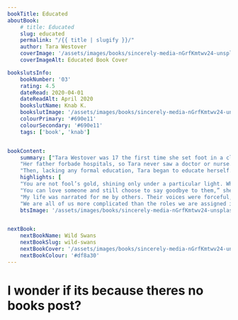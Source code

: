 ```yaml
---
bookTitle: Educated
aboutBook: 
    # title: Educated
    slug: educated
    permalink: "/{{ title | slugify }}/"
    author: Tara Westover
    coverImage: '/assets/images/books/sincerely-media-nGrfKmtwv24-unsplash-min.jpg'
    coverImageAlt: Educated Book Cover

bookslutsInfo:
    bookNumber: '03'
    rating: 4.5
    dateRead: 2020-04-01
    dateReadAlt: April 2020
    bookslutName: Knab K.
    bookslutImage: '/assets/images/books/sincerely-media-nGrfKmtwv24-unsplash-min.jpg'
    colourPrimary: '#690e11'
    colourSecondary: '#690e11'
    tags: ['book', 'knab']


bookContent: 
    summary: ["Tara Westover was 17 the first time she set foot in a classroom. Born to survivalists in the mountains of Idaho, she prepared for the end of the world by stockpiling home-canned peaches and sleeping with her 'head-for-the-hills bag'. In the summer she stewed herbs for her mother, a midwife and healer, and in the winter she salvaged in her father's junkyard.",    
    "Her father forbade hospitals, so Tara never saw a doctor or nurse. Gashes and concussions, even burns from explosions, were all treated at home with herbalism. The family was so isolated from mainstream society that there was no one to ensure the children received an education and no one to intervene when one of Tara's older brothers became violent.", 
    "Then, lacking any formal education, Tara began to educate herself. She taught herself enough mathematics and grammar to be admitted to Brigham Young University, where she studied history, learning for the first time about important world events like the Holocaust and the civil rights movement. Her quest for knowledge transformed her, taking her over oceans and across continents, to Harvard and to Cambridge. Only then would she wonder if she'd traveled too far, if there was still a way home.","Educated is an account of the struggle for self-invention. It is a tale of fierce family loyalty and of the grief that comes with severing the closest of ties. With the acute insight that distinguishes all great writers, Westover has crafted a universal coming-of-age story that gets to the heart of what an education is and what it offers: the perspective to see one's life through new eyes and the will to change it."]
    highlights: [
    "You are not fool’s gold, shining only under a particular light. Whomever you become, whatever you make yourself into, that is who you always were.",
    "You can love someone and still choose to say goodbye to them,” she says now. 'You can miss a person every day, and still be glad that they are no longer in your life.'",
    "My life was narrated for me by others. Their voices were forceful, emphatic, absolute. It had never occurred to me that my voice might be as strong as theirs.",
    "We are all of us more complicated than the roles we are assigned in the stories other people tell"]
    btsImage: '/assets/images/books/sincerely-media-nGrfKmtwv24-unsplash-min.jpg'


nextBook:
    nextBookName: Wild Swans
    nextBookSlug: wild-swans
    nextBookCover: '/assets/images/books/sincerely-media-nGrfKmtwv24-unsplash-min.jpg'
    nextBookColour: '#df8a30'
---
```




# I wonder if its because theres no books post? 